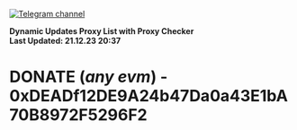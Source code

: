 [![Telegram channel](https://img.shields.io/endpoint?url=https://runkit.io/damiankrawczyk/telegram-badge/branches/master?url=https://t.me/n4z4v0d)](https://t.me/n4z4v0d) 

**Dynamic Updates Proxy List with Proxy Checker**  
**Last Updated: 21.12.23 20:37**

# DONATE (_any evm_) - 0xDEADf12DE9A24b47Da0a43E1bA70B8972F5296F2
